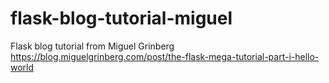 # flask-blog-tutorial-miguel
Flask blog tutorial from Miguel Grinberg
https://blog.miguelgrinberg.com/post/the-flask-mega-tutorial-part-i-hello-world
